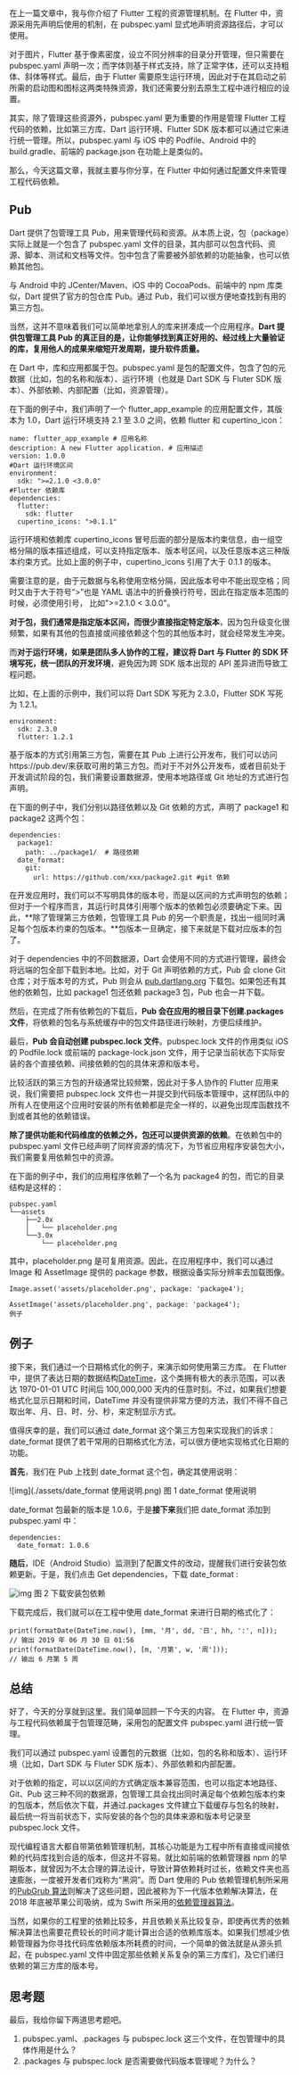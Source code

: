 在上一篇文章中，我与你介绍了 Flutter 工程的资源管理机制。在 Flutter 中，资源采用先声明后使用的机制，在 pubspec.yaml 显式地声明资源路径后，才可以使用。

对于图片，Flutter 基于像素密度，设立不同分辨率的目录分开管理，但只需要在 pubspec.yaml 声明一次；而字体则基于样式支持，除了正常字体，还可以支持粗体、斜体等样式。最后，由于 Flutter 需要原生运行环境，因此对于在其启动之前所需的启动图和图标这两类特殊资源，我们还需要分别去原生工程中进行相应的设置。

其实，除了管理这些资源外，pubspec.yaml 更为重要的作用是管理 Flutter 工程代码的依赖，比如第三方库、Dart 运行环境、Flutter SDK 版本都可以通过它来进行统一管理。所以，pubspec.yaml 与 iOS 中的 Podfile、Android 中的 build.gradle、前端的 package.json 在功能上是类似的。

那么，今天这篇文章，我就主要与你分享，在 Flutter 中如何通过配置文件来管理工程代码依赖。

## Pub

Dart 提供了包管理工具 Pub，用来管理代码和资源。从本质上说，包（package）实际上就是一个包含了 pubspec.yaml 文件的目录，其内部可以包含代码、资源、脚本、测试和文档等文件。包中包含了需要被外部依赖的功能抽象，也可以依赖其他包。

与 Android 中的 JCenter/Maven、iOS 中的 CocoaPods、前端中的 npm 库类似，Dart 提供了官方的包仓库 Pub。通过 Pub，我们可以很方便地查找到有用的第三方包。

当然，这并不意味着我们可以简单地拿别人的库来拼凑成一个应用程序。**Dart 提供包管理工具 Pub 的真正目的是，让你能够找到真正好用的、经过线上大量验证的库，复用他人的成果来缩短开发周期，提升软件质量。**

在 Dart 中，库和应用都属于包。pubspec.yaml 是包的配置文件，包含了包的元数据（比如，包的名称和版本）、运行环境（也就是 Dart SDK 与 Fluter SDK 版本）、外部依赖、内部配置（比如，资源管理）。

在下面的例子中，我们声明了一个 flutter_app_example 的应用配置文件，其版本为 1.0，Dart 运行环境支持 2.1 至 3.0 之间，依赖 flutter 和 cupertino_icon：

```
name: flutter_app_example # 应用名称
description: A new Flutter application. # 应用描述
version: 1.0.0 
#Dart 运行环境区间
environment:
  sdk: ">=2.1.0 <3.0.0"
#Flutter 依赖库
dependencies:
  flutter:
    sdk: flutter
  cupertino_icons: ">0.1.1"
```

运行环境和依赖库 cupertino_icons 冒号后面的部分是版本约束信息，由一组空格分隔的版本描述组成，可以支持指定版本、版本号区间，以及任意版本这三种版本约束方式。比如上面的例子中，cupertino_icons 引用了大于 0.1.1 的版本。

需要注意的是，由于元数据与名称使用空格分隔，因此版本号中不能出现空格；同时又由于大于符号“>”也是 YAML 语法中的折叠换行符号，因此在指定版本范围的时候，必须使用引号， 比如">=2.1.0 < 3.0.0"。

**对于包，我们通常是指定版本区间，而很少直接指定特定版本**，因为包升级变化很频繁，如果有其他的包直接或间接依赖这个包的其他版本时，就会经常发生冲突。

而**对于运行环境，如果是团队多人协作的工程，建议将 Dart 与 Flutter 的 SDK 环境写死，统一团队的开发环境**，避免因为跨 SDK 版本出现的 API 差异进而导致工程问题。

比如，在上面的示例中，我们可以将 Dart SDK 写死为 2.3.0，Flutter SDK 写死为 1.2.1。

```
environment:
  sdk: 2.3.0
  flutter: 1.2.1
```

基于版本的方式引用第三方包，需要在其 Pub 上进行公开发布，我们可以访问https://pub.dev/来获取可用的第三方包。而对于不对外公开发布，或者目前处于开发调试阶段的包，我们需要设置数据源，使用本地路径或 Git 地址的方式进行包声明。

在下面的例子中，我们分别以路径依赖以及 Git 依赖的方式，声明了 package1 和 package2 这两个包：

```
dependencies:
  package1:
    path: ../package1/  # 路径依赖
  date_format:
    git:
      url: https://github.com/xxx/package2.git #git 依赖
```

在开发应用时，我们可以不写明具体的版本号，而是以区间的方式声明包的依赖；但对于一个程序而言，其运行时具体引用哪个版本的依赖包必须要确定下来。因此，**除了管理第三方依赖，包管理工具 Pub 的另一个职责是，找出一组同时满足每个包版本约束的包版本。**包版本一旦确定，接下来就是下载对应版本的包了。

对于 dependencies 中的不同数据源，Dart 会使用不同的方式进行管理，最终会将远端的包全部下载到本地。比如，对于 Git 声明依赖的方式，Pub 会 clone Git 仓库；对于版本号的方式，Pub 则会从 [pub.dartlang.org](http://pub.dartlang.org/) 下载包。如果包还有其他的依赖包，比如 package1 包还依赖 package3 包，Pub 也会一并下载。

然后，在完成了所有依赖包的下载后，**Pub 会在应用的根目录下创建.packages 文件**，将依赖的包名与系统缓存中的包文件路径进行映射，方便后续维护。

最后，**Pub 会自动创建 pubspec.lock 文件**。pubspec.lock 文件的作用类似 iOS 的 Podfile.lock 或前端的 package-lock.json 文件，用于记录当前状态下实际安装的各个直接依赖、间接依赖的包的具体来源和版本号。

比较活跃的第三方包的升级通常比较频繁，因此对于多人协作的 Flutter 应用来说，我们需要把 pubspec.lock 文件也一并提交到代码版本管理中，这样团队中的所有人在使用这个应用时安装的所有依赖都是完全一样的，以避免出现库函数找不到或者其他的依赖错误。

**除了提供功能和代码维度的依赖之外，包还可以提供资源的依赖**。在依赖包中的 pubspec.yaml 文件已经声明了同样资源的情况下，为节省应用程序安装包大小，我们需要复用依赖包中的资源。

在下面的例子中，我们的应用程序依赖了一个名为 package4 的包，而它的目录结构是这样的：

```
pubspec.yaml    
└──assets
    ├──2.0x
    │   └── placeholder.png
    └──3.0x
        └── placeholder.png
```

其中，placeholder.png 是可复用资源。因此，在应用程序中，我们可以通过 Image 和 AssetImage 提供的 package 参数，根据设备实际分辨率去加载图像。

```
Image.asset('assets/placeholder.png', package: 'package4');
 
AssetImage('assets/placeholder.png', package: 'package4');
例子
```

## 例子

接下来，我们通过一个日期格式化的例子，来演示如何使用第三方库。
在 Flutter 中，提供了表达日期的数据结构[DateTime](https://api.flutter.dev/flutter/dart-core/DateTime-class.html)，这个类拥有极大的表示范围，可以表达 1970-01-01 UTC 时间后 100,000,000 天内的任意时刻。不过，如果我们想要格式化显示日期和时间，DateTime 并没有提供非常方便的方法，我们不得不自己取出年、月、日、时、分、秒，来定制显示方式。

值得庆幸的是，我们可以通过 date_format 这个第三方包来实现我们的诉求：date_format 提供了若干常用的日期格式化方法，可以很方便地实现格式化日期的功能。

**首先**，我们在 Pub 上找到 date_format 这个包，确定其使用说明：

![img](./assets/date_format 使用说明.png)
图 1 date_format 使用说明

date_format 包最新的版本是 1.0.6，于是**接下来**我们把 date_format 添加到 pubspec.yaml 中：

```
dependencies:
  date_format: 1.0.6
```

**随后**，IDE（Android Studio）监测到了配置文件的改动，提醒我们进行安装包依赖更新。于是，我们点击 Get dependencies，下载 date_format :

![img](./assets/下载安装包依赖.png)
图 2 下载安装包依赖

下载完成后，我们就可以在工程中使用 date_format 来进行日期的格式化了：

```
print(formatDate(DateTime.now(), [mm, '月', dd, '日', hh, ':', n]));
// 输出 2019 年 06 月 30 日 01:56
print(formatDate(DateTime.now(), [m, '月第', w, '周']));
// 输出 6 月第 5 周
```

## 总结

好了，今天的分享就到这里。我们简单回顾一下今天的内容。
在 Flutter 中，资源与工程代码依赖属于包管理范畴，采用包的配置文件 pubspec.yaml 进行统一管理。

我们可以通过 pubspec.yaml 设置包的元数据（比如，包的名称和版本）、运行环境（比如，Dart SDK 与 Fluter SDK 版本）、外部依赖和内部配置。

对于依赖的指定，可以以区间的方式确定版本兼容范围，也可以指定本地路径、Git、Pub 这三种不同的数据源，包管理工具会找出同时满足每个依赖包版本约束的包版本，然后依次下载，并通过.packages 文件建立下载缓存与包名的映射，最后统一将当前状态下，实际安装的各个包的具体来源和版本号记录至 pubspec.lock 文件。

现代编程语言大都自带第依赖管理机制，其核心功能是为工程中所有直接或间接依赖的代码库找到合适的版本，但这并不容易。就比如前端的依赖管理器 npm 的早期版本，就曾因为不太合理的算法设计，导致计算依赖耗时过长，依赖文件夹也高速膨胀，一度被开发者们戏称为“黑洞”。而 Dart 使用的 Pub 依赖管理机制所采用的[PubGrub 算法](https://github.com/dart-lang/pub/blob/master/doc/solver.md)则解决了这些问题，因此被称为下一代版本依赖解决算法，在 2018 年底被苹果公司吸纳，成为 Swift 所采用的[依赖管理器算法](https://github.com/apple/swift-package-manager/pull/1918)。

当然，如果你的工程里的依赖比较多，并且依赖关系比较复杂，即使再优秀的依赖解决算法也需要花费较长的时间才能计算出合适的依赖库版本。如果我们想减少依赖管理器为你寻找代码库依赖版本所耗费的时间，一个简单的做法就是从源头抓起，在 pubspec.yaml 文件中固定那些依赖关系复杂的第三方库们，及它们递归依赖的第三方库的版本号。

## 思考题

最后，我给你留下两道思考题吧。

1. pubspec.yaml、.packages 与 pubspec.lock 这三个文件，在包管理中的具体作用是什么？
2. .packages 与 pubspec.lock 是否需要做代码版本管理呢？为什么？